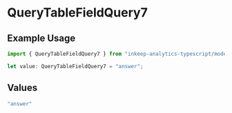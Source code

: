 # QueryTableFieldQuery7

## Example Usage

```typescript
import { QueryTableFieldQuery7 } from "inkeep-analytics-typescript/models/operations";

let value: QueryTableFieldQuery7 = "answer";
```

## Values

```typescript
"answer"
```